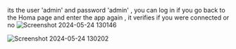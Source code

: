 its the user 'admin' and password 'admin' , you can log in 
if you go back to the Homa page and enter the app again , it verifies if you were connected or no
![Screenshot 2024-05-24 130146](https://github.com/margueritteee/facebook-interface-with-shared-preferences/assets/121063816/ae5b8c86-71cc-4f99-96fa-d04210fda5d6)


![Screenshot 2024-05-24 130202](https://github.com/margueritteee/facebook-interface-with-shared-preferences/assets/121063816/19cbe80a-641d-483a-9552-1f9ba537dc9e)
